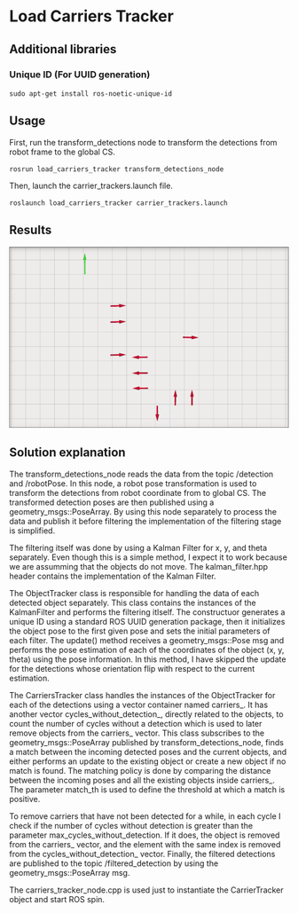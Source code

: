 # Load Carriers Tracker
## Additional libraries
### Unique ID (For UUID generation)
```
sudo apt-get install ros-noetic-unique-id
```
## Usage
First, run the transform_detections node to transform the detections from robot frame to the global CS.
```
rosrun load_carriers_tracker transform_detections_node
```
Then, launch the carrier_trackers.launch file.
```
roslaunch load_carriers_tracker carrier_trackers.launch
```

## Results
![Results](doc/carriers_tracker_results.gif)

## Solution explanation
The transform_detections_node reads the data from the topic /detection and /robotPose. In this node, a robot pose transformation is used to transform the detections from robot coordinate from to global CS. The transformed detection poses are then published using a geometry_msgs::PoseArray. By using this node separately to process the data and publish it before filtering the implementation of the filtering stage is simplified.

The filtering itself was done by using a Kalman Filter for x, y, and theta separately. Even though this is a simple method, I expect it to work because we are assumming that the objects do not move. The kalman_filter.hpp header contains the implementation of the Kalman Filter.

The ObjectTracker class is responsible for handling the data of each detected object separately. This class contains the instances of the KalmanFilter and performs the filtering itlself. The constructuor generates a unique ID using a standard ROS UUID generation package, then it initializes the object pose to the first given pose and sets the initial parameters of each filter. The update() method receives a geometry_msgs::Pose msg and performs the pose estimation of each of the coordinates of the object (x, y, theta) using the pose information. In this method, I have skipped the update for the detections whose orientation flip with respect to the current estimation.

The CarriersTracker class handles the instances of the ObjectTracker for each of the detections using a vector container named carriers_. It has another vector cycles_without_detection_, directly related to the objects, to count the number of cycles without a detection which is used to later remove objects from the carriers_ vector. This class subscribes to the geometry_msgs::PoseArray published by transform_detections_node, finds a match between the incoming detected poses and the current objects, and either performs an update to the existing object or create a new object if no match is found. The matching policy is done by comparing the distance between the incoming poses and all the existing objects inside carriers_. The parameter match_th is used to define the threshold at which a match is positive.

To remove carriers that have not been detected for a while, in each cycle I check if the number of cycles without detection is greater than the parameter max_cycles_without_detection. If it does, the object is removed from the carriers_ vector, and the element with the same index is removed from the cycles_without_detection_ vector. Finally, the filtered detections are published to the topic /filtered_detection by using the geometry_msgs::PoseArray msg.

The carriers_tracker_node.cpp is used just to instantiate the CarrierTracker object and start ROS spin.